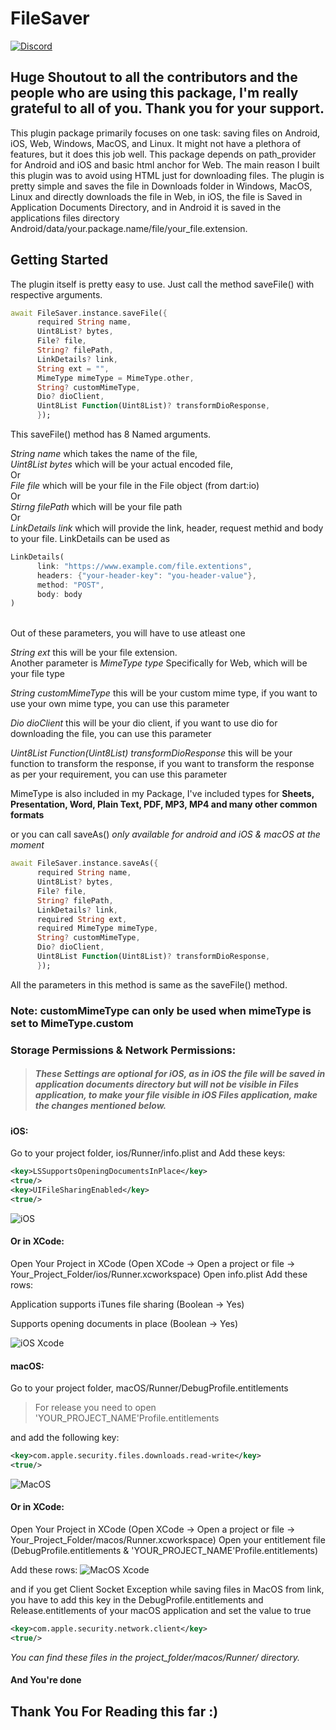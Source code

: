 # FileSaver
[![Discord](https://www.hassanansari.dev/public/file_saver_discord.png)](https://discord.gg/4yRFt68kty)


## Huge Shoutout to all the contributors and the people who are using this package, I'm really grateful to all of you. Thank you for your support.

This plugin package primarily focuses on one task: saving files on Android, iOS, Web, Windows, MacOS, and Linux. 
It might not have a plethora of features, but it does this job well.
This package depends on path_provider for Android and iOS and basic html anchor for Web. The main reason I built this plugin was to
avoid using HTML just for downloading files. The plugin is pretty simple and saves the file in Downloads folder in
Windows, MacOS, Linux and directly downloads the file in Web, in iOS, the file is Saved in Application
Documents Directory, and in Android it is saved in the applications files directory Android/data/your.package.name/file/your_file.extension.

## Getting Started

The plugin itself is pretty easy to use. Just call the method saveFile() with respective arguments.

```dart
await FileSaver.instance.saveFile({
      required String name,
      Uint8List? bytes,
      File? file,
      String? filePath,
      LinkDetails? link,
      String ext = "",
      MimeType mimeType = MimeType.other,
      String? customMimeType,
      Dio? dioClient,
      Uint8List Function(Uint8List)? transformDioResponse,
      });
```

This saveFile() method has 8 Named arguments.

_String name_ which takes the name of the file,\
_Uint8List bytes_ which will be your actual encoded file,\
Or\
_File file_ which will be your file in the File object (from dart:io)\
Or\
_Stirng filePath_ which will be your file path\
Or\
_LinkDetails link_ which will provide the link, header, request methid and body to your file. LinkDetails can be used as 
```dart
LinkDetails(
      link: "https://www.example.com/file.extentions",
      headers: {"your-header-key": "you-header-value"},
      method: "POST",
      body: body
)
```
\
Out of these parameters, you will have to use atleast one

_String ext_ this will be your file extension.\
Another parameter is _MimeType type_ Specifically for Web, which will be your file
type

_String customMimeType_ this will be your custom mime type, if you want to use your own mime type, you can use this parameter

_Dio dioClient_ this will be your dio client, if you want to use dio for downloading the file, you can use this parameter

_Uint8List Function(Uint8List) transformDioResponse_ this will be your function to transform the response, if you want to transform the response as per your requirement, you can use this parameter

MimeType is also included in my Package, I've included types for **Sheets, Presentation, Word, Plain Text, PDF,
MP3, MP4 and many other common formats**

or you can call saveAs() _only available for android and iOS & macOS at the moment_

```dart
await FileSaver.instance.saveAs({
      required String name,
      Uint8List? bytes,
      File? file,
      String? filePath,
      LinkDetails? link,
      required String ext,
      required MimeType mimeType,
      String? customMimeType,
      Dio? dioClient,
      Uint8List Function(Uint8List)? transformDioResponse,
      });
```

All the parameters in this method is same as the saveFile() method.

### Note: customMimeType can only be used when mimeType is set to MimeType.custom

### Storage Permissions & Network Permissions:

> ##### _These Settings are optional for iOS, as in iOS the file will be saved in application documents directory but will not be visible in Files application, to make your file visible in iOS Files application, make the changes mentioned below._

#### iOS:

Go to your project folder, ios/Runner/info.plist and Add these keys:

```xml
<key>LSSupportsOpeningDocumentsInPlace</key>
<true/>
<key>UIFileSharingEnabled</key>
<true/>
```

![iOS](https://raw.githubusercontent.com/incrediblezayed/file_saver/main/images/ios.png)

#### Or in XCode:

Open Your Project in XCode (Open XCode -> Open a project or file -> Your_Project_Folder/ios/Runner.xcworkspace)
Open info.plist Add these rows:

Application supports iTunes file sharing (Boolean -> Yes)

Supports opening documents in place (Boolean -> Yes)

![iOS Xcode](https://raw.githubusercontent.com/incrediblezayed/file_saver/main/images/iOSXcode.png)

#### macOS:

Go to your project folder, macOS/Runner/DebugProfile.entitlements

> For release you need to open 'YOUR_PROJECT_NAME'Profile.entitlements

and add the following key:

```xml
<key>com.apple.security.files.downloads.read-write</key>
<true/>
```

![MacOS](https://raw.githubusercontent.com/incrediblezayed/file_saver/main/images/macos.png)

#### Or in XCode:

Open Your Project in XCode (Open XCode -> Open a project or file -> Your_Project_Folder/macos/Runner.xcworkspace)
Open your entitlement file (DebugProfile.entitlements & 'YOUR_PROJECT_NAME'Profile.entitlements)

Add these rows:
![MacOS Xcode](https://raw.githubusercontent.com/incrediblezayed/file_saver/main/images/macOSXcode.png)

and if you get Client Socket Exception while saving files in MacOS from link,
you have to add this key in the DebugProfile.entitlements and Release.entitlements of your macOS application and set the value to true

```xml
<key>com.apple.security.network.client</key>
<true/>
```

*You can find these files in the project_folder/macos/Runner/ directory.*

#### And You're done

## Thank You For Reading this far :)
